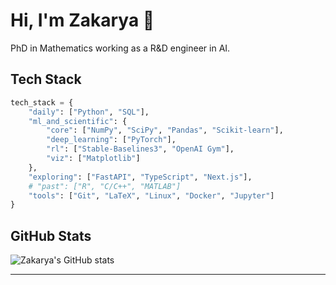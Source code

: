 # Hi, I'm Zakarya 👋

PhD in Mathematics working as a R&D engineer in AI.

## Tech Stack
```python
tech_stack = {
    "daily": ["Python", "SQL"],
    "ml_and_scientific": {
        "core": ["NumPy", "SciPy", "Pandas", "Scikit-learn"],
        "deep_learning": ["PyTorch"],
        "rl": ["Stable-Baselines3", "OpenAI Gym"],
        "viz": ["Matplotlib"]
    },
    "exploring": ["FastAPI", "TypeScript", "Next.js"],
    # "past": ["R", "C/C++", "MATLAB"]
    "tools": ["Git", "LaTeX", "Linux", "Docker", "Jupyter"]
}
```

## GitHub Stats
![Zakarya's GitHub stats](https://github-readme-stats.vercel.app/api?username=zakaryael&show_icons=true&theme=dark&count_private=true)

---

<!--
**zakaryael/zakaryael** is a ✨ _special_ ✨ repository because its `README.md` (this file) appears on your GitHub profile.

Here are some ideas to get you started:

- 🔭 I’m currently working on ...
- 🌱 I’m currently learning ...
- 👯 I’m looking to collaborate on ...
- 🤔 I’m looking for help with ...
- 💬 Ask me about ...
- 📫 How to reach me: ...
- 😄 Pronouns: ...
- ⚡ Fun fact: ...
-->
